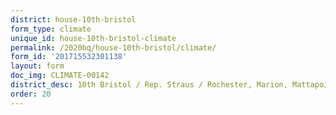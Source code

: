 ```yaml
---
district: house-10th-bristol
form_type: climate
unique_id: house-10th-bristol-climate
permalink: /2020bq/house-10th-bristol/climate/
form_id: '201715532301138'
layout: form
doc_img: CLIMATE-00142
district_desc: 10th Bristol / Rep. Straus / Rochester, Marion, Mattapoisett
order: 20
---
```

